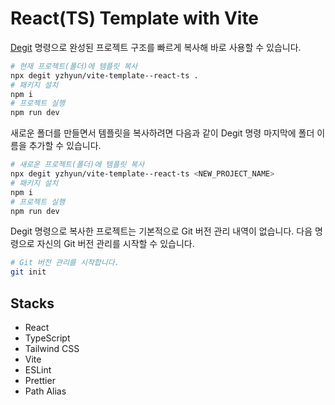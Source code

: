 # React(TS) Template with Vite

[Degit](https://github.com/Rich-Harris/degit) 명령으로 완성된 프로젝트 구조를 빠르게 복사해 바로 사용할 수 있습니다.

```bash
# 현재 프로젝트(폴더)에 템플릿 복사
npx degit yzhyun/vite-template--react-ts .    
# 패키지 설치
npm i
# 프로젝트 실행
npm run dev
```

새로운 폴더를 만들면서 템플릿을 복사하려면 다음과 같이 Degit 명령 마지막에 폴더 이름을 추가할 수 있습니다.

```bash
# 새로운 프로젝트(폴더)에 템플릿 복사
npx degit yzhyun/vite-template--react-ts <NEW_PROJECT_NAME>
# 패키지 설치
npm i
# 프로젝트 실행
npm run dev
```

Degit 명령으로 복사한 프로젝트는 기본적으로 Git 버전 관리 내역이 없습니다.
다음 명령으로 자신의 Git 버전 관리를 시작할 수 있습니다.

```bash
# Git 버전 관리를 시작합니다.
git init
```

## Stacks

- React
- TypeScript
- Tailwind CSS
- Vite
- ESLint
- Prettier
- Path Alias

